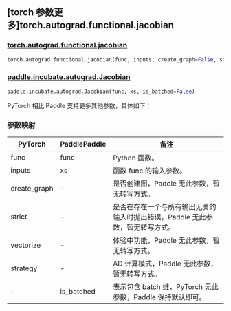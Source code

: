## [torch 参数更多]torch.autograd.functional.jacobian

### [torch.autograd.functional.jacobian](https://pytorch.org/docs/stable/generated/torch.autograd.functional.jacobian.html#torch.autograd.functional.jacobian)

```python
torch.autograd.functional.jacobian(func, inputs, create_graph=False, strict=False, vectorize=False, strategy='reverse-mode')
```

### [paddle.incubate.autograd.Jacobian](https://www.paddlepaddle.org.cn/documentation/docs/zh/develop/api/paddle/incubate/autograd/Jacobian_cn.html)

```python
paddle.incubate.autograd.Jacobian(func, xs, is_batched=False)
```

PyTorch 相比 Paddle 支持更多其他参数，具体如下：

### 参数映射

| PyTorch      | PaddlePaddle | 备注                                                                |
| ------------ | ------------ | ------------------------------------------------------------------- |
| func         | func         | Python 函数。                                                       |
| inputs       | xs           | 函数 func 的输入参数。                                              |
| create_graph | -            | 是否创建图，Paddle 无此参数，暂无转写方式。     |
| strict       | -            | 是否在存在一个与所有输出无关的输入时抛出错误，Paddle 无此参数，暂无转写方式。 |
| vectorize    | -            | 体验中功能，Paddle 无此参数，暂无转写方式。         |
| strategy     | -            | AD 计算模式，Paddle 无此参数，暂无转写方式。          |
| -            | is_batched   | 表示包含 batch 维，PyTorch 无此参数，Paddle 保持默认即可。          |

